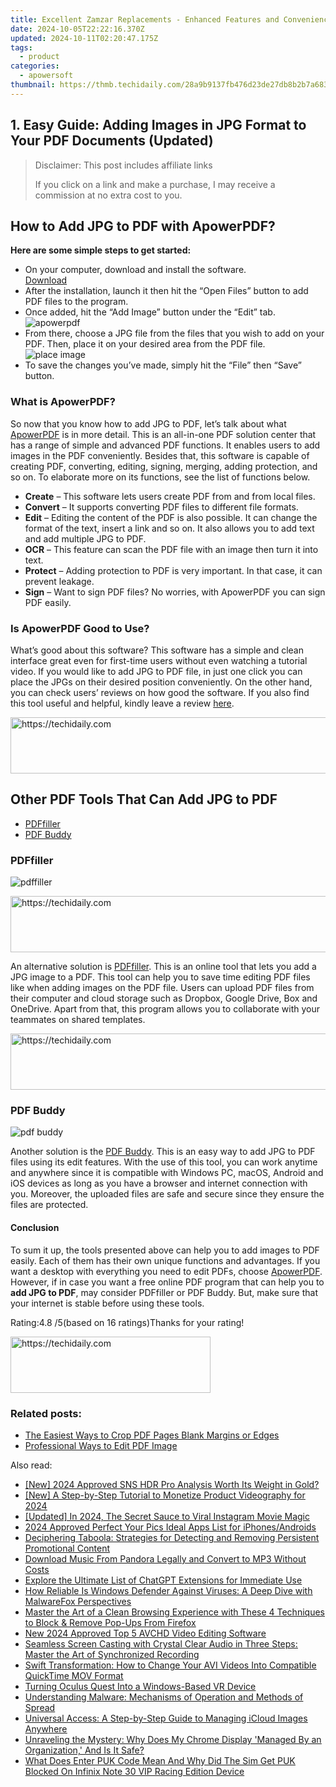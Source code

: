 ```yaml
---
title: Excellent Zamzar Replacements - Enhanced Features and Convenience Compared to Zamzar
date: 2024-10-05T22:22:16.370Z
updated: 2024-10-11T02:20:47.175Z
tags:
  - product
categories:
  - apowersoft
thumbnail: https://thmb.techidaily.com/28a9b9137fb476d23de27db8b2b7a6831725824f933c103ee7899d28b7a1a357.jpg
---
```


## 1. Easy Guide: Adding Images in JPG Format to Your PDF Documents (Updated)

>  Disclaimer: This post includes affiliate links
>
>  If you click on a link and make a purchase, I may receive a commission at no extra cost to you.
>

## How to Add JPG to PDF with ApowerPDF?

**Here are some simple steps to get started:**

* On your computer, download and install the software.  
[Download](https://tools.techidaily.com/apowersoft/products/)
* After the installation, launch it then hit the “Open Files” button to add PDF files to the program.
* Once added, hit the “Add Image” button under the “Edit” tab.  
![apowerpdf](https://www.apowersoft.com//webusupload.aoscdn.com/apowercom/wp-content/uploads/2020/07/add-image.jpg.webp)
* From there, choose a JPG file from the files that you wish to add on your PDF. Then, place it on your desired area from the PDF file.  
![place image](https://www.apowersoft.com//webusupload.aoscdn.com/apowercom/wp-content/uploads/2020/07/place-jpg.jpg.webp)
* To save the changes you’ve made, simply hit the “File” then “Save” button.

### What is ApowerPDF?

So now that you know how to add JPG to PDF, let’s talk about what [ApowerPDF](https://tools.techidaily.com/apowersoft/apower-pdf/) is in more detail. This is an all-in-one PDF solution center that has a range of simple and advanced PDF functions. It enables users to add images in the PDF conveniently. Besides that, this software is capable of creating PDF, converting, editing, signing, merging, adding protection, and so on. To elaborate more on its functions, see the list of functions below.

* **Create** – This software lets users create PDF from and from local files.
* **Convert** – It supports converting PDF files to different file formats.
* **Edit**  – Editing the content of the PDF is also possible. It can change the format of the text, insert a link and so on. It also allows you to add text and add multiple JPG to PDF.
* **OCR** – This feature can scan the PDF file with an image then turn it into text.
* **Protect** – Adding protection to PDF is very important. In that case, it can prevent leakage.
* **Sign** – Want to sign PDF files? No worries, with ApowerPDF you can sign PDF easily.

### Is ApowerPDF Good to Use?

What’s good about this software? This software has a simple and clean interface great even for first-time users without even watching a tutorial video. If you would like to add JPG to PDF file, in just one click you can place the JPGs on their desired position conveniently. On the other hand, you can check users’ reviews on how good the software. If you also find this tool useful and helpful, kindly leave a review [here](https://www.g2crowd.com/products/apowerpdf/reviews).

<!-- affiliate ads begin -->
<a href="https://appsumo.8odi.net/c/5597632/2118326/7443" target="_top" id="2118326">
  <img src="//a.impactradius-go.com/display-ad/7443-2118326" border="0" alt="https://techidaily.com" width="728" height="90"/>
</a>
<img height="0" width="0" src="https://appsumo.8odi.net/i/5597632/2118326/7443" style="position:absolute;visibility:hidden;" border="0" />
<!-- affiliate ads end -->

## Other PDF Tools That Can Add JPG to PDF

* [PDFfiller](https://tools.techidaily.com/apowersoft/products/)
* [PDF Buddy](https://tools.techidaily.com/apowersoft/products/)

### PDFfiller

![pdffiller](https://www.apowersoft.com//webusupload.aoscdn.com/apowercom/wp-content/uploads/2020/07/add-image-pdffiller.jpg.webp)

<!-- affiliate ads begin -->
<a href="https://ephamedtechinc.pxf.io/c/5597632/2136614/26400" target="_top" id="2136614">
  <img src="//a.impactradius-go.com/display-ad/26400-2136614" border="0" alt="https://techidaily.com" width="728" height="90"/>
</a>
<img height="0" width="0" src="https://ephamedtechinc.pxf.io/i/5597632/2136614/26400" style="position:absolute;visibility:hidden;" border="0" />
<!-- affiliate ads end -->

An alternative solution is [PDFfiller](https://www.pdffiller.com/en/categories/add-image.htm). This is an online tool that lets you add a JPG image to a PDF. This tool can help you to save time editing PDF files like when adding images on the PDF file. Users can upload PDF files from their computer and cloud storage such as Dropbox, Google Drive, Box and OneDrive. Apart from that, this program allows you to collaborate with your teammates on shared templates.

<!-- affiliate ads begin -->
<a href="https://aligracehair.sjv.io/c/5597632/2080317/19272" target="_top" id="2080317">
  <img src="//a.impactradius-go.com/display-ad/19272-2080317" border="0" alt="https://techidaily.com" width="728" height="90"/>
</a>
<img height="0" width="0" src="https://aligracehair.sjv.io/i/5597632/2080317/19272" style="position:absolute;visibility:hidden;" border="0" />
<!-- affiliate ads end -->

### PDF Buddy

![pdf buddy](https://www.apowersoft.com//webusupload.aoscdn.com/apowercom/wp-content/uploads/2020/07/add-jpg-using-pdfbuddy.jpg.webp)

Another solution is the [PDF Buddy](https://www.pdfbuddy.com/how-to/add-image-to-pdf). This is an easy way to add JPG to PDF files using its edit features. With the use of this tool, you can work anytime and anywhere since it is compatible with Windows PC, macOS, Android and iOS devices as long as you have a browser and internet connection with you. Moreover, the uploaded files are safe and secure since they ensure the files are protected.

#### Conclusion

To sum it up, the tools presented above can help you to add images to PDF easily. Each of them has their own unique functions and advantages. If you want a desktop with everything you need to edit PDFs, choose [ApowerPDF](https://tools.techidaily.com/apowersoft/apower-pdf/). However, if in case you want a free online PDF program that can help you to **add JPG to PDF**, may consider PDFfiller or PDF Buddy. But, make sure that your internet is stable before using these tools.

Rating:4.8 /5(based on 16 ratings)Thanks for your rating!

<!-- affiliate ads begin -->
<a href="https://bluettius.sjv.io/c/5597632/2139121/17108" target="_top" id="2139121">
  <img src="//a.impactradius-go.com/display-ad/17108-2139121" border="0" alt="https://techidaily.com" width="320" height="90"/>
</a>
<img height="0" width="0" src="https://bluettius.sjv.io/i/5597632/2139121/17108" style="position:absolute;visibility:hidden;" border="0" />
<!-- affiliate ads end -->

### Related posts:

* [The Easiest Ways to Crop PDF Pages Blank Margins or Edges](https://tools.techidaily.com/apowersoft/apower-pdf/)
* [Professional Ways to Edit PDF Image](https://tools.techidaily.com/apowersoft/apower-pdf/)

<ins class="adsbygoogle"
     style="display:block"
     data-ad-format="autorelaxed"
     data-ad-client="ca-pub-7571918770474297"
     data-ad-slot="1223367746"></ins>

<ins class="adsbygoogle"
     style="display:block"
     data-ad-client="ca-pub-7571918770474297"
     data-ad-slot="8358498916"
     data-ad-format="auto"
     data-full-width-responsive="true"></ins>

<span class="atpl-alsoreadstyle">Also read:</span>
<div><ul>
<li><a href="https://fox-info.techidaily.com/new-2024-approved-sns-hdr-pro-analysis-worth-its-weight-in-gold/"><u>[New] 2024 Approved SNS HDR Pro Analysis Worth Its Weight in Gold?</u></a></li>
<li><a href="https://youtube-docs.techidaily.com/-step-by-step-tutorial-to-monetize-product-videography-for-2024/"><u>[New] A Step-by-Step Tutorial to Monetize Product Videography for 2024</u></a></li>
<li><a href="https://instagram-clips.techidaily.com/updated-in-2024-the-secret-sauce-to-viral-instagram-movie-magic/"><u>[Updated] In 2024, The Secret Sauce to Viral Instagram Movie Magic</u></a></li>
<li><a href="https://extra-guidance.techidaily.com/2024-approved-perfect-your-pics-ideal-apps-list-for-iphonesandroids/"><u>2024 Approved Perfect Your Pics Ideal Apps List for iPhones/Androids</u></a></li>
<li><a href="https://win-exclusive.techidaily.com/deciphering-taboola-strategies-for-detecting-and-removing-persistent-promotional-content/"><u>Deciphering Taboola: Strategies for Detecting and Removing Persistent Promotional Content</u></a></li>
<li><a href="https://win-exclusive.techidaily.com/download-music-from-pandora-legally-and-convert-to-mp3-without-costs/"><u>Download Music From Pandora Legally and Convert to MP3 Without Costs</u></a></li>
<li><a href="https://tech-haven.techidaily.com/explore-the-ultimate-list-of-chatgpt-extensions-for-immediate-use/"><u>Explore the Ultimate List of ChatGPT Extensions for Immediate Use</u></a></li>
<li><a href="https://win-exclusive.techidaily.com/how-reliable-is-windows-defender-against-viruses-a-deep-dive-with-malwarefox-perspectives/"><u>How Reliable Is Windows Defender Against Viruses: A Deep Dive with MalwareFox Perspectives</u></a></li>
<li><a href="https://win-exclusive.techidaily.com/master-the-art-of-a-clean-browsing-experience-with-these-4-techniques-to-block-and-remove-pop-ups-from-firefox/"><u>Master the Art of a Clean Browsing Experience with These 4 Techniques to Block & Remove Pop-Ups From Firefox</u></a></li>
<li><a href="https://ai-video-apps.techidaily.com/new-2024-approved-top-5-avchd-video-editing-software/"><u>New 2024 Approved Top 5 AVCHD Video Editing Software</u></a></li>
<li><a href="https://win-exclusive.techidaily.com/seamless-screen-casting-with-crystal-clear-audio-in-three-steps-master-the-art-of-synchronized-recording/"><u>Seamless Screen Casting with Crystal Clear Audio in Three Steps: Master the Art of Synchronized Recording</u></a></li>
<li><a href="https://win-exclusive.techidaily.com/swift-transformation-how-to-change-your-avi-videos-into-compatible-quicktime-mov-format/"><u>Swift Transformation: How to Change Your AVI Videos Into Compatible QuickTime MOV Format</u></a></li>
<li><a href="https://win11.techidaily.com/turning-oculus-quest-into-a-windows-based-vr-device/"><u>Turning Oculus Quest Into a Windows-Based VR Device</u></a></li>
<li><a href="https://win-exclusive.techidaily.com/understanding-malware-mechanisms-of-operation-and-methods-of-spread/"><u>Understanding Malware: Mechanisms of Operation and Methods of Spread</u></a></li>
<li><a href="https://tech-recovery.techidaily.com/universal-access-a-step-by-step-guide-to-managing-icloud-images-anywhere/"><u>Universal Access: A Step-by-Step Guide to Managing iCloud Images Anywhere</u></a></li>
<li><a href="https://win-exclusive.techidaily.com/unraveling-the-mystery-why-does-my-chrome-display-managed-by-an-organization-and-is-it-safe/"><u>Unraveling the Mystery: Why Does My Chrome Display 'Managed By an Organization,' And Is It Safe?</u></a></li>
<li><a href="https://sim-unlock.techidaily.com/what-does-enter-puk-code-mean-and-why-did-the-sim-get-puk-blocked-on-infinix-note-30-vip-racing-edition-device-by-drfone-android/"><u>What Does Enter PUK Code Mean And Why Did The Sim Get PUK Blocked On Infinix Note 30 VIP Racing Edition Device</u></a></li>
</ul></div>

